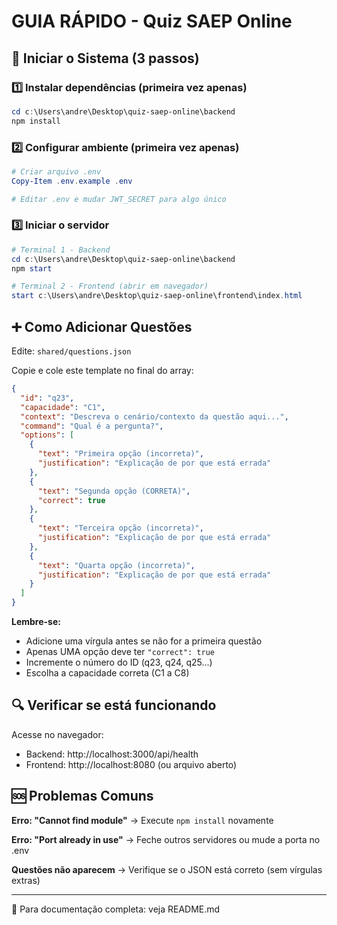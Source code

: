 # GUIA RÁPIDO - Quiz SAEP Online

## 🚀 Iniciar o Sistema (3 passos)

### 1️⃣ Instalar dependências (primeira vez apenas)
```powershell
cd c:\Users\andre\Desktop\quiz-saep-online\backend
npm install
```

### 2️⃣ Configurar ambiente (primeira vez apenas)
```powershell
# Criar arquivo .env
Copy-Item .env.example .env

# Editar .env e mudar JWT_SECRET para algo único
```

### 3️⃣ Iniciar o servidor
```powershell
# Terminal 1 - Backend
cd c:\Users\andre\Desktop\quiz-saep-online\backend
npm start

# Terminal 2 - Frontend (abrir em navegador)
start c:\Users\andre\Desktop\quiz-saep-online\frontend\index.html
```

## ➕ Como Adicionar Questões

Edite: `shared/questions.json`

Copie e cole este template no final do array:

```json
{
  "id": "q23",
  "capacidade": "C1",
  "context": "Descreva o cenário/contexto da questão aqui...",
  "command": "Qual é a pergunta?",
  "options": [
    {
      "text": "Primeira opção (incorreta)",
      "justification": "Explicação de por que está errada"
    },
    {
      "text": "Segunda opção (CORRETA)",
      "correct": true
    },
    {
      "text": "Terceira opção (incorreta)",
      "justification": "Explicação de por que está errada"
    },
    {
      "text": "Quarta opção (incorreta)",
      "justification": "Explicação de por que está errada"
    }
  ]
}
```

**Lembre-se:**
- Adicione uma vírgula antes se não for a primeira questão
- Apenas UMA opção deve ter `"correct": true`
- Incremente o número do ID (q23, q24, q25...)
- Escolha a capacidade correta (C1 a C8)

## 🔍 Verificar se está funcionando

Acesse no navegador:
- Backend: http://localhost:3000/api/health
- Frontend: http://localhost:8080 (ou arquivo aberto)

## 🆘 Problemas Comuns

**Erro: "Cannot find module"**
→ Execute `npm install` novamente

**Erro: "Port already in use"**
→ Feche outros servidores ou mude a porta no .env

**Questões não aparecem**
→ Verifique se o JSON está correto (sem vírgulas extras)

---

📖 Para documentação completa: veja README.md
